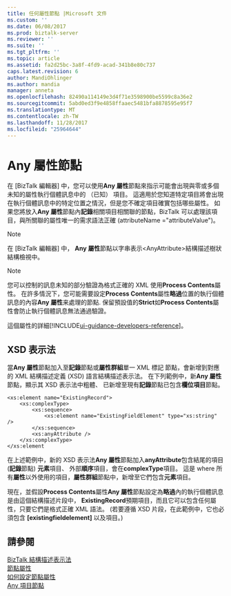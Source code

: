 ```yaml
---
title: 任何屬性節點 |Microsoft 文件
ms.custom: ''
ms.date: 06/08/2017
ms.prod: biztalk-server
ms.reviewer: ''
ms.suite: ''
ms.tgt_pltfrm: ''
ms.topic: article
ms.assetid: fa2d25bc-3a8f-4fd9-acad-341b8e80c737
caps.latest.revision: 6
author: MandiOhlinger
ms.author: mandia
manager: anneta
ms.openlocfilehash: 82490a114149e3d4f71e3598900be5599c8a36e2
ms.sourcegitcommit: 5abd0ed3f9e4858ffaaec5481bfa8878595e95f7
ms.translationtype: MT
ms.contentlocale: zh-TW
ms.lasthandoff: 11/28/2017
ms.locfileid: "25964644"
---
```

# <a name="any-attribute-nodes"></a>Any 屬性節點
在 [BizTalk 編輯器] 中，您可以使用**Any 屬性**節點來指示可能會出現與零或多個未知的屬性執行個體訊息中的 （已知） 項目。 這適用於您知道特定項目將會出現在執行個體訊息中的特定位置之情況，但是您不確定項目確實包括哪些屬性。 如果您將放入**Any 屬性**節點內**記錄**相關項目相關聯的節點，BizTalk 可以處理該項目，與所關聯的屬性唯一的需求語法正確 (attributeName ="attributeValue")。  
  
> [!NOTE]
>  在 [BizTalk 編輯器] 中， **Any 屬性**節點以字串表示\<AnyAttribute\>結構描述樹狀結構檢視中。  
  
> [!NOTE]
>  您可以控制的訊息未知的部分驗證為格式正確的 XML 使用**Process Contents**屬性。 在許多情況下，您可能需要設定**Process Contents**屬性**略過**位置的執行個體訊息的內容**Any 屬性**来處理的節點. 保留預設值的**Strict**如**Process Contents**屬性會防止執行個體訊息無法通過驗證。  
>
> 這個屬性的詳細[!INCLUDE[ui-guidance-developers-reference](../includes/ui-guidance-developers-reference.md)]。
  
## <a name="xsd-representation"></a>XSD 表示法  
 當**Any 屬性**節點加入至**記錄**節點或**屬性群組**單一 XML 標記 節點，會新增到對應的 XML 結構描述定義 (XSD) 語言結構描述表示法。 在下列範例中，新**Any 屬性**節點，顯示其 XSD 表示法中粗體、 已新增至現有**記錄**節點已包含**欄位項目**節點。  
  
```  
<xs:element name="ExistingRecord">  
    <xs:complexType>  
        <xs:sequence>  
            <xs:element name="ExistingFieldElement" type="xs:string" />  
        </xs:sequence>  
        <xs:anyAttribute />  
    </xs:complexType>  
</xs:element  
```  
  
 在上述範例中，新的 XSD 表示法**Any 屬性**節點加入**anyAttribute**包含結尾的項目 (**記錄**節點) **元素**項目、 外部**順序**項目，會在**complexType**項目。 這是 where 所有**屬性**以外使用的項目，**屬性群組**節點中，新增至它們包含**元素**項目。  
  
 現在，並假設**Process Contents**屬性**Any 屬性**節點設定為**略過**內的執行個體訊息是由這個結構描述片段中， **ExistingRecord**預期項目，而且它可以包含任何屬性，只要它們是格式正確 XML 語法。 (若要遵循 XSD 片段，在此範例中，它也必須包含 **[existingfieldelement]** 以及項目。)  
  
## <a name="see-also"></a>請參閱  
 [BizTalk 結構描述表示法](../core/biztalk-representation-of-schemas.md)   
 [節點屬性](../core/node-properties.md)   
 [如何設定節點屬性](../core/how-to-set-node-properties.md)   
 [Any 項目節點](../core/any-element-nodes.md)